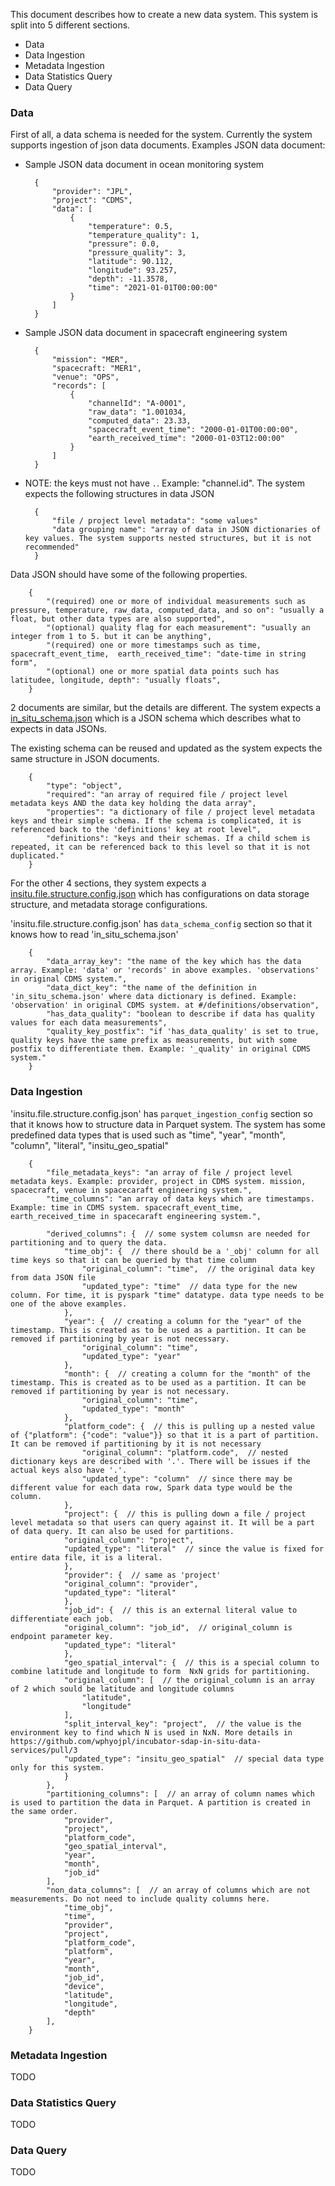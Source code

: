 This document describes how to create a new data system. 
This system is split into 5 different sections.
- Data
- Data Ingestion
- Metadata Ingestion
- Data Statistics Query
- Data Query
### Data
First of all, a data schema is needed for the system. 
Currently the system supports ingestion of json data documents. 
Examples JSON data document:
- Sample JSON data document in ocean monitoring system

        {
            "provider": "JPL",
            "project": "CDMS",
            "data": [
                {
                    "temperature": 0.5,
                    "temperature_quality": 1,
                    "pressure": 0.0,
                    "pressure_quality": 3,
                    "latitude": 90.112,
                    "longitude": 93.257,
                    "depth": -11.3578,
                    "time": "2021-01-01T00:00:00"
                }
            ]
        }
- Sample JSON data document in spacecraft engineering system

        {
            "mission": "MER",
            "spacecraft: "MER1",
            "venue": "OPS",
            "records": [
                {
                    "channelId": "A-0001",
                    "raw_data": "1.001034,
                    "computed_data": 23.33,
                    "spacecraft_event_time": "2000-01-01T00:00:00",
                    "earth_received_time": "2000-01-03T12:00:00"
                }
            ]
        }
- NOTE: the keys must not have `.`. Example: "channel.id". 
The system expects the following structures in data JSON

        {
            "file / project level metadata": "some values"
            "data grouping name": "array of data in JSON dictionaries of key values. The system supports nested structures, but it is not recommended"
        }
Data JSON should have some of the following properties.

        {
            "(required) one or more of individual measurements such as pressure, temperature, raw_data, computed_data, and so on": "usually a float, but other data types are also supported",
            "(optional) quality flag for each measurement": "usually an integer from 1 to 5. but it can be anything",
            "(required) one or more timestamps such as time, spacecraft_event_time,  earth_received_time": "date-time in string form",
            "(optional) one or more spatial data points such has latitudee, longitude, depth": "usually floats",
        }
2 documents are similar, but the details are different. The system expects a [in_situ_schema.json](in_situ_schema.json) which is a JSON schema which describes what to expects in data JSONs. 

The existing schema can be reused and updated as the system expects the same structure in JSON documents. 

        {
            "type": "object",
            "required": "an array of required file / project level metadata keys AND the data key holding the data array",
            "properties": "a dictionary of file / project level metadata keys and their simple schema. If the schema is complicated, it is referenced back to the 'definitions' key at root level",
            "definitions": "keys and their schemas. If a child schem is repeated, it can be referenced back to this level so that it is not duplicated."
        }
For the other 4 sections, they system expects a [insitu.file.structure.config.json](insitu.file.structure.config.json) which has configurations on data storage structure, and metadata storage configurations.

'insitu.file.structure.config.json' has `data_schema_config` section so that it knows how to read 'in_situ_schema.json'

        {
            "data_array_key": "the name of the key which has the data array. Example: 'data' or 'records' in above examples. 'observations' in original CDMS system.",
            "data_dict_key": "the name of the definition in 'in_situ_schema.json' where data dictionary is defined. Example: 'observation' in original CDMS system. at #/definitions/observation",
            "has_data_quality": "boolean to describe if data has quality values for each data measurements",
            "quality_key_postfix": "if 'has_data_quality' is set to true, quality keys have the same prefix as measurements, but with some postfix to differentiate them. Example: '_quality' in original CDMS system."
        }
### Data Ingestion
'insitu.file.structure.config.json' has `parquet_ingestion_config` section so that it knows how to structure data in Parquet system. 
The system has some predefined data types that is used such as "time", "year", "month", "column", "literal", "insitu_geo_spatial"

        {
            "file_metadata_keys": "an array of file / project level metadata keys. Example: provider, project in CDMS system. mission, spacecraft, venue in spacecaraft engineering system.",
            "time_columns": "an array of data keys which are timestamps. Example: time in CDMS system. spacecraft_event_time, earth_received_time in spacecaraft engineering system.",
            
            "derived_columns": {  // some system columsn are needed for partitioning and to query the data. 
                "time_obj": {  // there should be a '_obj' column for all time keys so that it can be queried by that time column
                    "original_column": "time",  // the original data key from data JSON file
                    "updated_type": "time"  // data type for the new column. For time, it is pyspark "time" datatype. data type needs to be one of the above examples. 
                },
                "year": {  // creating a column for the "year" of the timestamp. This is created as to be used as a partition. It can be removed if partitioning by year is not necessary. 
                    "original_column": "time",
                    "updated_type": "year"
                },
                "month": {  // creating a column for the "month" of the timestamp. This is created as to be used as a partition. It can be removed if partitioning by year is not necessary. 
                    "original_column": "time",
                    "updated_type": "month"
                },
                "platform_code": {  // this is pulling up a nested value of {"platform": {"code": "value"}} so that it is a part of partition. It can be removed if partitioning by it is not necessary
                    "original_column": "platform.code",  // nested dictionary keys are described with '.'. There will be issues if the actual keys also have '.'. 
                    "updated_type": "column"  // since there may be different value for each data row, Spark data type would be the column. 
                },
                "project": {  // this is pulling down a file / project level metadata so that users can query against it. It will be a part of data query. It can also be used for partitions. 
                "original_column": "project",
                "updated_type": "literal"  // since the value is fixed for entire data file, it is a literal. 
                },
                "provider": {  // same as 'project'
                "original_column": "provider",
                "updated_type": "literal"
                },
                "job_id": {  // this is an external literal value to differentiate each job. 
                "original_column": "job_id",  // original_column is endpoint parameter key. 
                "updated_type": "literal"
                },
                "geo_spatial_interval": {  // this is a special column to combine latitude and longitude to form  NxN grids for partitioning. 
                "original_column": [  // the original_column is an array of 2 which sould be latitude and longitude columns 
                    "latitude",
                    "longitude"
                ],
                "split_interval_key": "project",  // the value is the environment key to find which N is used in NxN. More details in https://github.com/wphyojpl/incubator-sdap-in-situ-data-services/pull/3
                "updated_type": "insitu_geo_spatial"  // special data type only for this system. 
                }
            },
            "partitioning_columns": [  // an array of column names which is used to partition the data in Parquet. A partition is created in the same order. 
                "provider",
                "project",
                "platform_code",
                "geo_spatial_interval",
                "year",
                "month",
                "job_id"
            ],
            "non_data_columns": [  // an array of columns which are not measurements. Do not need to include quality columns here. 
                "time_obj",
                "time",
                "provider",
                "project",
                "platform_code",
                "platform",
                "year",
                "month",
                "job_id",
                "device",
                "latitude",
                "longitude",
                "depth"
            ],
        }
### Metadata Ingestion
TODO
### Data Statistics Query
TODO
### Data Query
TODO
